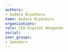 ```yaml
---
authors:
- Audace Niyonkuru
name: Audace Niyonkuru
organizations:
role: CEO Digital Umuganda
social:
user_groups:
- Speakers
---
```




